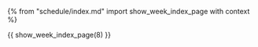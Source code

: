 {% from "schedule/index.md" import show_week_index_page with context %}

{{ show_week_index_page(8) }}
